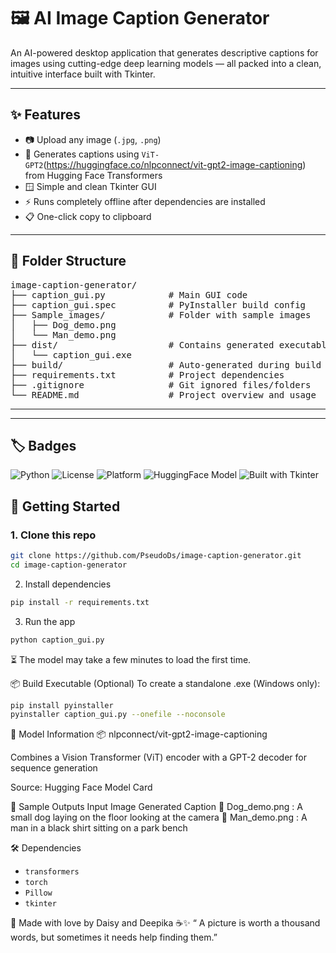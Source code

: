 # 🖼️ AI Image Caption Generator

An AI-powered desktop application that generates descriptive captions for images using cutting-edge deep learning models — all packed into a clean, intuitive interface built with Tkinter.

---

## ✨ Features

- 📷 Upload any image (`.jpg`, `.png`)
- 🧠 Generates captions using `ViT-GPT2`(https://huggingface.co/nlpconnect/vit-gpt2-image-captioning) from Hugging Face Transformers
- 🪟 Simple and clean Tkinter GUI
- ⚡ Runs completely offline after dependencies are installed
- 📋 One-click copy to clipboard

---

## 📂 Folder Structure

<pre>
image-caption-generator/
├── caption_gui.py            # Main GUI code
├── caption_gui.spec          # PyInstaller build config
├── Sample_images/            # Folder with sample images
│   ├── Dog_demo.png
│   └── Man_demo.png
├── dist/                     # Contains generated executable
│   └── caption_gui.exe
├── build/                    # Auto-generated during build
├── requirements.txt          # Project dependencies
├── .gitignore                # Git ignored files/folders
└── README.md                 # Project overview and usage
</pre>

---
---

## 🏷️ Badges

![Python](https://img.shields.io/badge/Python-3.8+-blue.svg)
![License](https://img.shields.io/github/license/PseudoDs/image-caption-generator)
![Platform](https://img.shields.io/badge/Platform-Windows%20%7C%20Linux-lightgrey)
![HuggingFace Model](https://img.shields.io/badge/Model-ViT--GPT2-orange)
![Built with Tkinter](https://img.shields.io/badge/UI-Tkinter-blueviolet)

## 🚀 Getting Started

### 1. Clone this repo
```bash
git clone https://github.com/PseudoDs/image-caption-generator.git
cd image-caption-generator
```



2. Install dependencies

```bash
pip install -r requirements.txt
```



3. Run the app

```bash
python caption_gui.py
```
⏳ The model may take a few minutes to load the first time.



📦 Build Executable (Optional)
To create a standalone .exe (Windows only):

```bash
pip install pyinstaller
pyinstaller caption_gui.py --onefile --noconsole
```



🤖 Model Information
📦 nlpconnect/vit-gpt2-image-captioning

Combines a Vision Transformer (ViT) encoder with a GPT-2 decoder for sequence generation

Source: Hugging Face Model Card


📸 Sample Outputs
Input Image	Generated Caption
🐶 Dog_demo.png :	A small dog laying on the floor looking at the camera
👨 Man_demo.png :	A man in a black shirt sitting on a park bench



🛠️ Dependencies

- `transformers`
- `torch`
- `Pillow`
- `tkinter`


💖 Made with love by Daisy and Deepika ☕✨
“ A picture is worth a thousand words, but sometimes it needs help finding them.”
